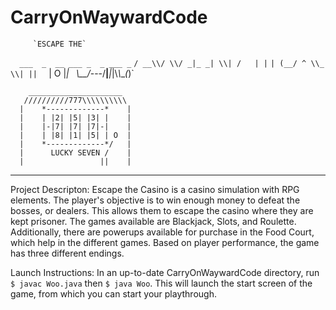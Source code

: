 # CarryOnWaywardCode

         `ESCAPE THE`


`  ___  _  __ ___ _  _ ___ _`
`/ __\\/ \\/ _|_ _| \\| /   | |` 
`| (__/ ^ \\_ \\| ||  ` |  O |_|`
` \\__/_---/__|___|_|\\_\\___(_)`

`    _____________________`    
`   //////////777\\\\\\\\\\`    
`  |    *-------------*    |`    
`  |    | |2| |5| |3| |    |`    
`  |    |-|7| |7| |7|-|    |`    
`  |    | |8| |1| |5| | O  |`    
`  |    *-------------*/   |`    
`  |      LUCKY SEVEN /    |`    
`  |                 ||    |`    

_____________________________________________

Project Descripton:
Escape the Casino is a casino simulation with RPG elements. The player's objective is to win enough money to defeat the bosses, or dealers. This allows them to escape the casino where they are kept prisoner. The games available are Blackjack, Slots, and Roulette. Additionally, there are powerups available for purchase in the Food Court, which help in the different games. Based on player performance, the game has three different endings.

Launch Instructions:
In an up-to-date CarryOnWaywardCode directory, run `$ javac Woo.java` then `$ java Woo`. This will launch the start screen of the game, from which you can start your playthrough.